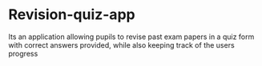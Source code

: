 # Revision-quiz-app
Its an application allowing pupils to revise past exam papers in a quiz form with correct answers provided, while also keeping track of the users progress 
